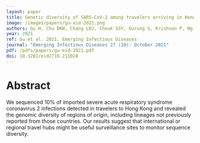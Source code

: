 ```yaml
---
layout: paper
title: Genetic diversity of SARS-CoV-2 among travelers arriving in Hong Kong
image: /images/papers/gu-eid-2021.png
authors: Gu H, Chu DKW, Chang LDJ, Cheuk SSY, Gurung S, Krishnan P, Ng DYM, Liu GYZ, Wan CKC, Xie R, Cheng SSM, Cowling BJ, Tsang DNC, Peiris M, Dhanasekaran V, Poon LLM.
year: 2021
ref: Gu et al. 2021. Emerging Infectious Diseases
journal: "Emerging Infectious Diseases 27 (10): October 2021"
pdf: /pdfs/papers/gu-eid-2021.pdf
doi: 10.3201/eid2710.211028
---
```

# Abstract

We sequenced 10% of imported severe acute respiratory syndrome coronavirus 2 infections detected in travelers to Hong Kong and revealed the genomic diversity of regions of origin, including lineages not previously reported from those countries. Our results suggest that international or regional travel hubs might be useful surveillance sites to monitor sequence diversity.